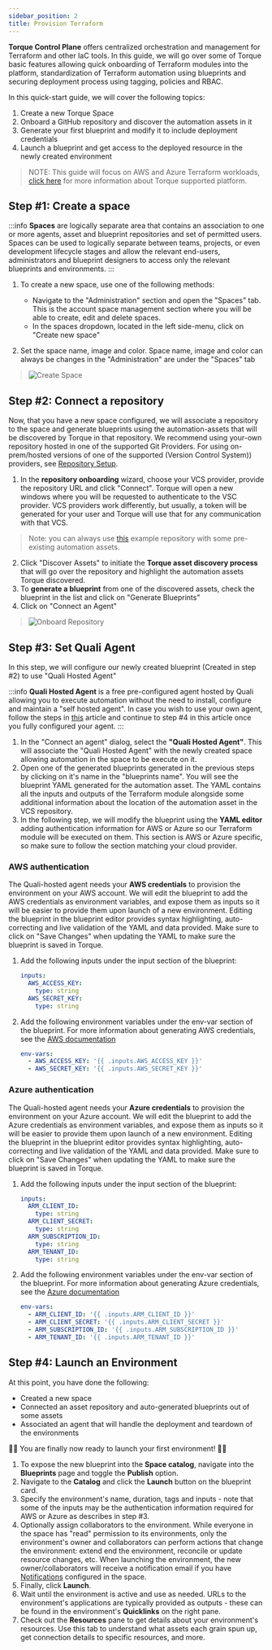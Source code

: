 ```yaml
---
sidebar_position: 2
title: Provision Terraform
---
```

__Torque Control Plane__ offers centralized orchestration and management for Terraform and other IaC tools. In this guide, we will go over some of Torque basic features allowing quick onboarding of Terraform modules into the platform, standardization of Terraform automation using blueprints and securing deployment process using tagging, policies and RBAC.

In this quick-start guide, we will cover the following topics:
1. Create a new Torque Space
2. Onboard a GitHub repository and discover the automation assets in it
3. Generate your first blueprint and modify it to include deployment credentials
4. Launch a blueprint and get access to the deployed resource in the newly created environment

> NOTE: This guide will focus on AWS and Azure Terraform workloads, [click here](/overview/supported-platforms.md) for more information about Torque supported platform.

## Step #1: Create a space
:::info
__Spaces__ are logically separate area that contains an association to one or more agents, asset and blueprint repositories and set of permitted users. Spaces can be used to logically separate between teams, projects, or even development lifecycle stages and allow the relevant end-users, administrators and blueprint designers to access only the relevant blueprints and environments.
:::

1. To create a new space, use one of the following methods: 
   * Navigate to the "Administration" section and open the "Spaces" tab. This is the account space management section where you will be able to create, edit and delete spaces. 
   * In the spaces dropdown, located in the left side-menu, click on "Create new space"

2. Set the space name, image and color. 
   Space name, image and color can always be changes in the "Administration" are under the "Spaces" tab
> ![Create Space](/img/getting-space.png)


## Step #2: Connect a repository
Now, that you have a new space configured, we will associate a repository to the space and generate blueprints using the automation-assets that will be discovered by Torque in that repository. We recommend using your-own repository hosted in one of the supported Git Providers. For using on-prem/hosted versions of one of the supported (Version Control System)) providers, see [Repository Setup](/admin-guide/source-control/source-control-github).

1. In the __repository onboarding__ wizard, choose your VCS provider, provide the repository URL and click "Connect". Torque will open a new windows where you will be requested to authenticate to the VSC provider. VCS providers work differently, but usually, a token will be generated for your user and Torque will use that for any communication with that VCS. 
> Note: you can always use [this](https://github.com/QualiTorque/Sample-Terraform) example repository with some pre-existing automation assets.

2. Click "Discover Assets" to initiate the __Torque asset discovery process__ that will go over the repository and highlight the automation assets Torque discovered.
3. To __generate a blueprint__ from one of the discovered assets, check the blueprint in the list and click on "Generate Blueprints"
4. Click on "Connect an Agent"

> ![Onboard Repository](/img/getting-repository-ongoarding.gif)

## Step #3: Set Quali Agent
In this step, we will configure our newly created blueprint (Created in step #2) to use "Quali Hosted Agent"

:::info
__Quali Hosted Agent__ is a free pre-configured agent hosted by Quali allowing you to execute automation without the need to install, configure and maintain a "self hosted agent". In case you wish to use your own agent, follow the steps in [this](/torque-agent/Install-and-connect-self-hosted-agent) article and continue to step #4 in this article once you fully configured your agent.
:::

1. In the "Connect an agent" dialog, select the __"Quali Hosted Agent"__. This will associate the "Quali Hosted Agent" with the newly created space allowing automation in the space to be execute on it.
2. Open one of the generated blueprints generated in the previous steps by clicking on it's name in the "blueprints name". You will see the blueprint YAML generated for the automation asset. The YAML contains all the inputs and outputs of the Terraform module alongside  some additional information about the location of the automation asset in the VCS repository.
3. In the following step, we will modify the blueprint using the __YAML editor__ adding authentication information for AWS or Azure so our Terraform module will be executed on them. This section is AWS or Azure specific, so make sure to follow the section matching your cloud provider.

### AWS authentication 
The Quali-hosted agent needs your __AWS credentials__ to provision the environment on your AWS account. We will edit the blueprint to add the AWS credentials as environment variables, and expose them as inputs so it will be easier to provide them upon launch of a new environment. Editing the blueprint in the blueprint editor provides syntax highlighting, auto-correcting and live validation of the YAML and data provided. Make sure to click on "Save Changes" when updating the YAML to make sure the blueprint is saved in Torque.

1. Add the following inputs under the input section of the blueprint:

    ```yaml
    inputs:
      AWS_ACCESS_KEY:
        type: string
      AWS_SECRET_KEY:
        type: string
    ```

2. Add the following environment variables under the env-var section of the blueprint. For more information about generating AWS credentials, see the [AWS documentation](https://docs.aws.amazon.com/cli/latest/userguide/cli-configure-envvars.html)

    ```yaml
    env-vars: 
      - AWS_ACCESS_KEY: '{{ .inputs.AWS_ACCESS_KEY }}'
      - AWS_SECRET_KEY: '{{ .inputs.AWS_SECRET_KEY }}'
    ```


### Azure authentication 
The Quali-hosted agent needs your __Azure credentials__ to provision the environment on your Azure account. We will edit the blueprint to add the Azure credentials as environment variables, and expose them as inputs so it will be easier to provide them upon launch of a new environment. Editing the blueprint in the blueprint editor provides syntax highlighting, auto-correcting and live validation of the YAML and data provided. Make sure to click on "Save Changes" when updating the YAML to make sure the blueprint is saved in Torque.


1. Add the following inputs under the input section of the blueprint:
    ```yaml
    inputs:
      ARM_CLIENT_ID:
        type: string
      ARM_CLIENT_SECRET:
        type: string
      ARM_SUBSCRIPTION_ID:
        type: string
      ARM_TENANT_ID:
        type: string
    ```
2. Add the following environment variables under the env-var section of the blueprint. For more information about generating Azure credentials, see the [Azure documentation](https://learn.microsoft.com/en-us/azure/developer/terraform/authenticate-to-azure)
    ```yaml
    env-vars: 
      - ARM_CLIENT_ID: '{{ .inputs.ARM_CLIENT_ID }}'
      - ARM_CLIENT_SECRET: '{{ .inputs.ARM_CLIENT_SECRET }}'
      - ARM_SUBSCRIPTION_ID: '{{ .inputs.ARM_SUBSCRIPTION_ID }}'
      - ARM_TENANT_ID: '{{ .inputs.ARM_TENANT_ID }}'        
    ```

## Step #4: Launch an Environment

At this point, you have done the following:
* Created a new space
* Connected an asset repository and auto-generated blueprints out of some assets
* Associated an agent that will handle the deployment and teardown of the environments

 🚀🚀 You are finally now ready to launch your first environment!  🚀🚀

1. To expose the new blueprint into the __Space catalog__, navigate into the __Blueprints__ page and toggle the  __Publish__ option.
2. Navigate to the __Catalog__ and click the __Launch__ button on the blueprint card.
3. Specify the environment's name, duration, tags and inputs - note that some of the inputs may be the authentication information required for AWS or Azure as describes in step #3.
4. Optionally assign collaborators to the environment. While everyone in the space has "read" permission to its environments, only the environment's owner and collaborators can perform actions that change the environment: extend end the environment, reconcile or update resource changes, etc. When launching the environment, the new owner/collaborators will receive a notification email if you have [Notifications](/admin-guide/notifications) configured in the space.
5. Finally, click __Launch__.
6. Wait until the environment is active and use as needed. URLs to the environment's applications are typically provided as outputs - these can be found in the environment's __Quicklinks__ on the right pane.
7. Check out the __Resources__ pane to get details about your environment's resources. Use this tab to understand what assets each grain spun up, get connection details to specific resources, and more.
